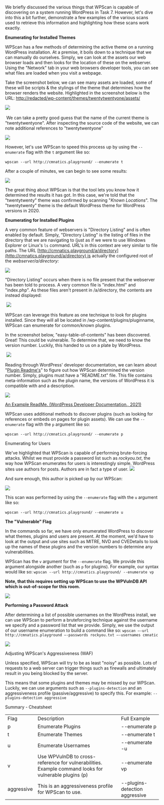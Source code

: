 We briefly discussed the various things that ﻿WPScan is capable of discovering on a system running WordPress in Task 7. However, let's dive into this a bit further, demonstrate a few examples of the various scans used to retrieve this information and highlighting how these scans work exactly.

  

**Enumerating for Installed Themes**

WPScan has a few methods of determining the active theme on a running WordPress installation. At a premise, it boils down to a technique that we can manually do ourselves. Simply, we can look at the assets our web browser loads and then looks for the location of these on the webserver. Using the "Network" tab in your web browsers developer tools, you can see what files are loaded when you visit a webpage.

Take the screenshot below, we can see many assets are loaded, some of these will be scripts & the stylings of the theme that determines how the browser renders the website. Highlighted in the screenshot below is the URL: [http://redacted/wp-content/themes/twentytwentyone/assets/](http://redacted/wp-content/themes/twentytwentyone/assets/)

![](https://assets.tryhackme.com/additional/web-enumeration-redux/manual-discover-theme-2.png) 

 We can take a pretty good guess that the name of the current theme is "twentytwentyone". After inspecting the source code of the website, we can note additional references to "twentytwentyone"

![](https://assets.tryhackme.com/additional/web-enumeration-redux/manual-discover-theme.png)

However, let's use WPScan to speed this process up by using the `--enumerate` flag with the `t` argument like so:

`wpscan --url http://cmnatics.playground/ --enumerate t` 

After a couple of minutes, we can begin to see some results:

![](https://assets.tryhackme.com/additional/web-enumeration-redux/enum-themes.png)

The great thing about WPScan is that the tool lets you know how it determined the results it has got. In this case, we're told that the "twentytwenty" theme was confirmed by scanning "_Known Locations_". The "twentytwenty" theme is the default WordPress theme for WordPress versions in 2020.

**Enumerating for Installed Plugins**

A very common feature of webservers is "Directory Listing" and is often enabled by default. Simply, "Directory Listing" is the listing of files in the directory that we are navigating to (just as if we were to use Windows Explorer or Linux's `ls` command. URL's in this context are very similar to file paths. The URL [http://cmnatics.playground/a/directory](http://cmnatics.playground/a/directory) is actually the configured root of the _webserver/a/directory:_

![](https://assets.tryhackme.com/additional/web-enumeration-redux/webserver-fs.png)

"Directory Listing" occurs when there is no file present that the webserver has been told to process. A very common file is "index.html" and "index.php". As these files aren't present in /a/directory, the contents are instead displayed:

 ![](https://assets.tryhackme.com/additional/web-enumeration-redux/index2.png)

WPScan can leverage this feature as one technique to look for plugins installed. Since they will all be located in /wp-content/plugins/pluginname, WPScan can enumerate for common/known plugins.

In the screenshot below, "easy-table-of-contents" has been discovered. Great! This could be vulnerable. To determine that, we need to know the version number. Luckily, this handed to us on a plate by WordPress.

 ![](https://assets.tryhackme.com/additional/web-enumeration-redux/enum-plugins2.png)

Reading through WordPress' developer documentation, we can learn about "[Plugin Readme's](https://developer.wordpress.org/plugins/wordpress-org/how-your-readme-txt-works/#how-the-readme-is-parsed)" to figure out how WPScan determined the version number. Simply, plugins must have a "README.txt" file. This file contains meta-information such as the plugin name, the versions of WordPress it is compatible with and a description.

![](https://assets.tryhackme.com/additional/web-enumeration-redux/example-readme.png)  

[An Example ReadMe. (WordPress Developer Documentation., 2021)](https://developer.wordpress.org/plugins/wordpress-org/how-your-readme-txt-works/#example-readme)

WPScan uses additional methods to discover plugins (such as looking for references or embeds on pages for plugin assets). We can use the `--enumerate` flag with the `p` argument like so:

`wpscan --url http://cmnatics.playground/ --enumerate p` 

Enumerating for Users

We've highlighted that WPScan is capable of performing brute-forcing attacks. Whilst we must provide a password list such as _rockyou.txt_, the way how WPScan enumerates for users is interestingly simple. WordPress sites use authors for posts. Authors are in fact a type of user. ![](https://assets.tryhackme.com/additional/web-enumeration-redux/wordpress-post.png)

And sure enough, this author is picked up by our WPScan:

![](https://assets.tryhackme.com/additional/web-enumeration-redux/enum-users.png)  

This scan was performed by using the `--enumerate` flag with the `u` argument like so:

`wpscan --url http://cmnatics.playground/ --enumerate u` 

  

**The "Vulnerable" Flag**

In the commands so far, we have only enumerated WordPress to discover what themes, plugins and users are present. At the moment, we'd have to look at the output and use sites such as MITRE, NVD and CVEDetails to look up the names of these plugins and the version numbers to determine any vulnerabilities.

WPScan has the `v` argument for the `--enumerate` flag. We provide this argument alongside another (such as `p` for plugins). For example, our syntax would like so: `wpscan --url http://cmnatics.playground/ --enumerate vp` 

**Note, that this requires setting up WPScan to use the WPVulnDB API which is out-of-scope for this room.** 

![](https://assets.tryhackme.com/additional/web-enumeration-redux/vulndb.png)

**Performing a Password Attack**

After determining a list of possible usernames on the WordPress install, we can use WPScan to perform a bruteforcing technique against the username we specify and a password list that we provide. Simply, we use the output of our username enumeration to build a command like so: `wpscan –-url http://cmnatics.playground –-passwords rockyou.txt –-usernames cmnatic`

![](https://assets.tryhackme.com/additional/web-enumeration-redux/password-attack.png)  

  

Adjusting WPScan's Aggressiveness (WAF)

Unless specified, WPScan will try to be as least "noisy" as possible. Lots of requests to a web server can trigger things such as firewalls and ultimately result in you being blocked by the server.

  

This means that some plugins and themes may be missed by our WPScan. Luckily, we can use arguments such as `--plugins-detection` and an aggressiveness profile (passive/aggressive) to specify this. For example: `--plugins-detection aggressive`

  

Summary - Cheatsheet

  

|   |   |   |
|---|---|---|
|Flag|Description|Full Example|
|p|Enumerate Plugins|--enumerate p|
|t|Enumerate Themes|--enumerate t|
|u|Enumerate Usernames|--enumerate -u|
|v|Use WPVulnDB to cross-reference for vulnerabilities. Example command looks for vulnerable plugins (p)|--enumerate vp|
|aggressive|This is an aggressiveness profile for WPScan to use.|--plugins-detection aggressive|